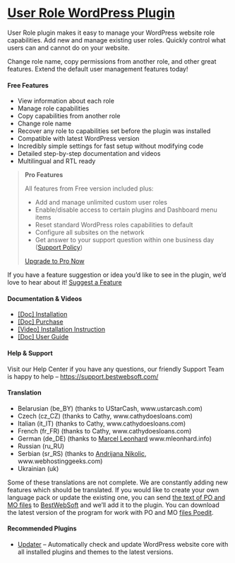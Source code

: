<a href="https://bestwebsoft.com/products/wordpress/plugins/user-role/" target=_blank>User Role WordPress Plugin</a>
========================

<p>User Role plugin makes it easy to manage your WordPress website role capabilities. Add new and manage existing user roles. Quickly control what users can and cannot do on your website.</p>
<p>Change role name, copy permissions from another role, and other great features. Extend the default user management features today!</p>
<p><span class="embed-youtube" style="text-align:center; display: block;"></span></p>
<h4>Free Features</h4>
<ul>
<li>View information about each role</li>
<li>Manage role capabilities</li>
<li>Copy capabilities from another role</li>
<li>Change role name</li>
<li>Recover any role to capabilities set before the plugin was installed</li>
<li>Compatible with latest WordPress version</li>
<li>Incredibly simple settings for fast setup without modifying code</li>
<li>Detailed step-by-step documentation and videos</li>
<li>Multilingual and RTL ready</li>
</ul>
<blockquote>
<p><strong>Pro Features</strong></p>
<p>All features from Free version included plus:</p>
<ul>
<li>Add and manage unlimited custom user roles</li>
<li>Enable/disable access to certain plugins and Dashboard menu items</li>
<li>Reset standard WordPress roles capabilities to default</li>
<li>Сonfigure all subsites on the network</li>
<li>Get answer to your support question within one business day (<a href="https://bestwebsoft.com/support-policy/" rel="nofollow ugc">Support Policy</a>)</li>
</ul>
<p><a href="https://bestwebsoft.com/products/wordpress/plugins/user-role/?k=dabe729fc0e7bef82e30dcb21a6cefc3" rel="nofollow ugc">Upgrade to Pro Now</a></p>
</blockquote>
<p>If you have a feature suggestion or idea you&#8217;d like to see in the plugin, we&#8217;d love to hear about it! <a href="https://support.bestwebsoft.com/hc/en-us/requests/new" rel="nofollow ugc">Suggest a Feature</a></p>
<h4>Documentation &amp; Videos</h4>
<ul>
<li><a href="https://docs.google.com/document/d/1-hvn6WRvWnOqj5v5pLUk7Awyu87lq5B_dO-Tv-MC9JQ/" rel="nofollow ugc">[Doc] Installation</a></li>
<li><a href="https://docs.google.com/document/d/1EUdBVvnm7IHZ6y0DNyldZypUQKpB8UVPToSc_LdOYQI/" rel="nofollow ugc">[Doc] Purchase</a></li>
<li><a href="https://www.youtube.com/watch?v=gz9BkouavtU" rel="nofollow ugc">[Video] Installation Instruction</a></li>
<li><a href="https://docs.google.com/document/d/1IJvHCU_bn3w0WnPP2mQ5dq6LLicRvOSNwaq_M26GsIY/" rel="nofollow ugc">[Doc] User Guide</a></li>
</ul>
<h4>Help &amp; Support</h4>
<p>Visit our Help Center if you have any questions, our friendly Support Team is happy to help &#8211; <a href="https://support.bestwebsoft.com/" rel="nofollow ugc">https://support.bestwebsoft.com/</a></p>
<h4>Translation</h4>
<ul>
<li>Belarusian (be_BY) (thanks to UStarCash, www.ustarcash.com)</li>
<li>Czech (cz_CZ) (thanks to Cathy, www.cathydoesloans.com)</li>
<li>Italian (it_IT) (thanks to Cathy, www.cathydoesloans.com)</li>
<li>French (fr_FR) (thanks to Cathy, www.cathydoesloans.com)</li>
<li>German (de_DE) (thanks to <a href="mailto:&#109;a&#x72;&#099;e&#x6c;&#064;n&#x65;&#111;m&#x65;&#100;i&#x61;&#099;o&#x72;&#112;o&#x72;&#097;&#116;&#x69;&#111;&#110;&#x2e;&#101;&#117;" rel="nofollow ugc">Marcel Leonhard</a> www.mleonhard.info)</li>
<li>Russian (ru_RU)</li>
<li>Serbian (sr_RS) (thanks to <a href="mailto:&#x61;&#110;&#x64;&#114;&#x69;&#106;&#x61;&#110;&#x61;&#110;&#x40;&#119;&#x65;&#098;&#x68;&#111;&#x73;&#116;&#x69;&#110;&#x67;&#103;&#x65;&#101;&#x6b;&#115;&#x2e;&#099;&#x6f;&#109;" rel="nofollow ugc">Andrijana Nikolic</a>, www.webhostinggeeks.com)</li>
<li>Ukrainian (uk)</li>
</ul>
<p>Some of these translations are not complete. We are constantly adding new features which should be translated. If you would like to create your own language pack or update the existing one, you can send <a href="https://codex.wordpress.org/Translating_WordPress" rel="nofollow ugc">the text of PO and MO files</a> to <a href="https://support.bestwebsoft.com/hc/en-us/requests/new" rel="nofollow ugc">BestWebSoft</a> and we&#8217;ll add it to the plugin. You can download the latest version of the program for work with PO and MO <a href="https://www.poedit.net/download.php" rel="nofollow ugc">files Poedit</a>.</p>
<h4>Recommended Plugins</h4>
<ul>
<li><a href="https://bestwebsoft.com/products/wordpress/plugins/updater/?k=0864088de1701a5e104ffb77c6d7011c" rel="nofollow ugc">Updater</a> &#8211; Automatically check and update WordPress website core with all installed plugins and themes to the latest versions.</li>
</ul>
